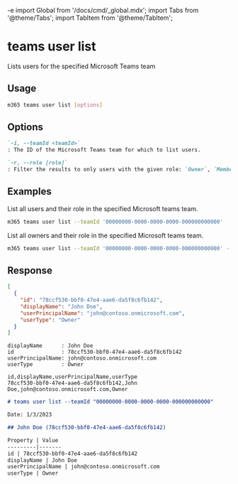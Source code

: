 -e <!-- DISCLAIMER: All secrets, passwords, and sensitive values in this document are examples only and not real credentials. -->
import Global from '/docs/cmd/_global.mdx';
import Tabs from '@theme/Tabs';
import TabItem from '@theme/TabItem';

# teams user list

Lists users for the specified Microsoft Teams team

## Usage

```sh
m365 teams user list [options]
```

## Options

```md definition-list
`-i, --teamId <teamId>`
: The ID of the Microsoft Teams team for which to list users.

`-r, --role [role]`
: Filter the results to only users with the given role: `Owner`, `Member`, `Guest`.
```

<Global />

## Examples

List all users and their role in the specified Microsoft teams team.

```sh
m365 teams user list --teamId '00000000-0000-0000-0000-000000000000'
```

List all owners and their role in the specified Microsoft teams team.

```sh
m365 teams user list --teamId '00000000-0000-0000-0000-000000000000' --role Owner
```

## Response

<Tabs>
  <TabItem value="JSON">

  ``` json
  [
    {
      "id": "78ccf530-bbf0-47e4-aae6-da5f8c6fb142",
      "displayName": "John Doe",
      "userPrincipalName": "john@contoso.onmicrosoft.com",
      "userType": "Owner"
    }
  ]
  ```

  </TabItem>
  <TabItem value="Text">

  ``` text
  displayName      : John Doe
  id               : 78ccf530-bbf0-47e4-aae6-da5f8c6fb142
  userPrincipalName: john@contoso.onmicrosoft.com
  userType         : Owner
  ```

  </TabItem>
  <TabItem value="CSV">

  ``` text
  id,displayName,userPrincipalName,userType
  78ccf530-bbf0-47e4-aae6-da5f8c6fb142,John Doe,john@contoso.onmicrosoft.com,Owner
  ```

  </TabItem>
  <TabItem value="Markdown">

  ```md
  # teams user list --teamId "00000000-0000-0000-0000-000000000000"

  Date: 1/3/2023

  ## John Doe (78ccf530-bbf0-47e4-aae6-da5f8c6fb142)

  Property | Value
  ---------|-------
  id | 78ccf530-bbf0-47e4-aae6-da5f8c6fb142
  displayName | John Doe
  userPrincipalName | john@contoso.onmicrosoft.com
  userType | Owner
  ```

  </TabItem>
</Tabs>
